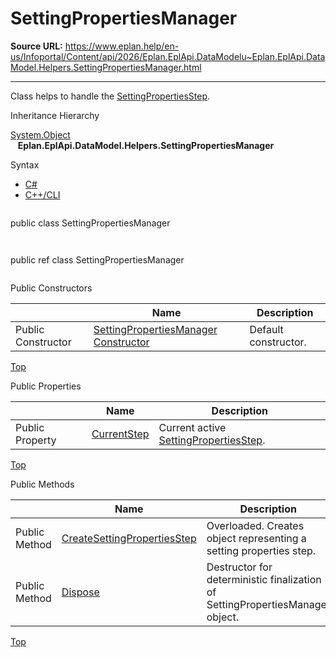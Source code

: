# SettingPropertiesManager

**Source URL:** https://www.eplan.help/en-us/Infoportal/Content/api/2026/Eplan.EplApi.DataModelu~Eplan.EplApi.DataModel.Helpers.SettingPropertiesManager.html

---

Class helps to handle the [SettingPropertiesStep](Eplan.EplApi.DataModelu~Eplan.EplApi.DataModel.Helpers.SettingPropertiesStep.html).

Inheritance Hierarchy

[System.Object](#)  
   **Eplan.EplApi.DataModel.Helpers.SettingPropertiesManager**

Syntax

- [C#](#i-syntax-CS)
- [C++/CLI](#i-syntax-CPP2005)

```
```
public class SettingPropertiesManager
```
```

```
```
public ref class SettingPropertiesManager
```
```



Public Constructors

|  | Name | Description |
| --- | --- | --- |
| Public Constructor | [SettingPropertiesManager Constructor](Eplan.EplApi.DataModelu~Eplan.EplApi.DataModel.Helpers.SettingPropertiesManager~_ctor.html) | Default constructor. |

[Top](#top)



Public Properties

|  | Name | Description |
| --- | --- | --- |
| Public Property | [CurrentStep](Eplan.EplApi.DataModelu~Eplan.EplApi.DataModel.Helpers.SettingPropertiesManager~CurrentStep.html) | Current active [SettingPropertiesStep](Eplan.EplApi.DataModelu~Eplan.EplApi.DataModel.Helpers.SettingPropertiesStep.html). |

[Top](#top)

Public Methods

|  | Name | Description |
| --- | --- | --- |
| Public Method | [CreateSettingPropertiesStep](Eplan.EplApi.DataModelu~Eplan.EplApi.DataModel.Helpers.SettingPropertiesManager~CreateSettingPropertiesStep.html) | Overloaded. Creates object representing a setting properties step. |
| Public Method | [Dispose](Eplan.EplApi.DataModelu~Eplan.EplApi.DataModel.Helpers.SettingPropertiesManager~Dispose().html) | Destructor for deterministic finalization of SettingPropertiesManager object. |

[Top](#top)
